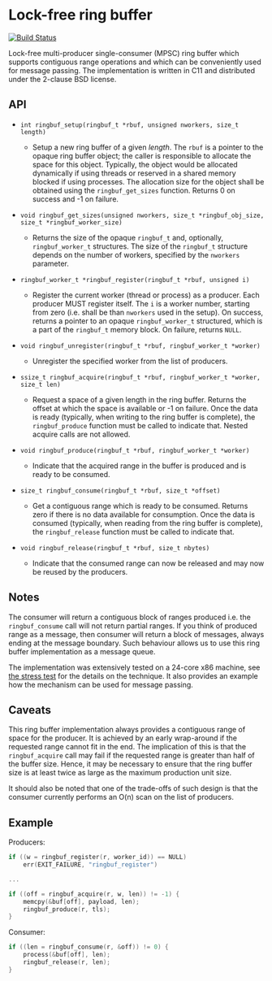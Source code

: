 # Lock-free ring buffer

[![Build Status](https://travis-ci.org/rmind/ringbuf.svg?branch=master)](https://travis-ci.org/rmind/ringbuf)

Lock-free multi-producer single-consumer (MPSC) ring buffer which supports
contiguous range operations and which can be conveniently used for message
passing.  The implementation is written in C11 and distributed under the
2-clause BSD license.

## API

* `int ringbuf_setup(ringbuf_t *rbuf, unsigned nworkers, size_t length)`
  * Setup a new ring buffer of a given _length_.  The `rbuf` is a pointer
  to the opaque ring buffer object; the caller is responsible to allocate
  the space for this object.  Typically, the object would be allocated
  dynamically if using threads or reserved in a shared memory blocked if
  using processes.  The allocation size for the object shall be obtained
  using the `ringbuf_get_sizes` function.  Returns 0 on success and -1
  on failure.

* `void ringbuf_get_sizes(unsigned nworkers, size_t *ringbuf_obj_size, size_t *ringbuf_worker_size)`
  * Returns the size of the opaque `ringbuf_t` and, optionally, `ringbuf_worker_t` structures.
  The size of the `ringbuf_t` structure depends on the number of workers,
  specified by the `nworkers` parameter.

* `ringbuf_worker_t *ringbuf_register(ringbuf_t *rbuf, unsigned i)`
  * Register the current worker (thread or process) as a producer.  Each
  producer MUST register itself.  The `i` is a worker number, starting
  from zero (i.e. shall be than `nworkers` used in the setup).  On success,
  returns a pointer to an opaque `ringbuf_worker_t` structured, which is
  a part of the `ringbuf_t` memory block.  On failure, returns `NULL`.

* `void ringbuf_unregister(ringbuf_t *rbuf, ringbuf_worker_t *worker)`
  * Unregister the specified worker from the list of producers.

* `ssize_t ringbuf_acquire(ringbuf_t *rbuf, ringbuf_worker_t *worker, size_t len)`
  * Request a space of a given length in the ring buffer.  Returns the
  offset at which the space is available or -1 on failure.  Once the data
  is ready (typically, when writing to the ring buffer is complete), the
  `ringbuf_produce` function must be called to indicate that.  Nested
  acquire calls are not allowed.

* `void ringbuf_produce(ringbuf_t *rbuf, ringbuf_worker_t *worker)`
  * Indicate that the acquired range in the buffer is produced and is ready
  to be consumed.

* `size_t ringbuf_consume(ringbuf_t *rbuf, size_t *offset)`
  * Get a contiguous range which is ready to be consumed.  Returns zero
  if there is no data available for consumption.  Once the data is
  consumed (typically, when reading from the ring buffer is complete),
  the `ringbuf_release` function must be called to indicate that.

* `void ringbuf_release(ringbuf_t *rbuf, size_t nbytes)`
  * Indicate that the consumed range can now be released and may now be
  reused by the producers.

## Notes

The consumer will return a contiguous block of ranges produced i.e. the
`ringbuf_consume` call will not return partial ranges.  If you think of
produced range as a message, then consumer will return a block of messages,
always ending at the message boundary.  Such behaviour allows us to use
this ring buffer implementation as a message queue.

The implementation was extensively tested on a 24-core x86 machine,
see [the stress test](src/t_stress.c) for the details on the technique.
It also provides an example how the mechanism can be used for message
passing.

## Caveats

This ring buffer implementation always provides a contiguous range of
space for the producer.  It is achieved by an early wrap-around if the
requested range cannot fit in the end.  The implication of this is that
the `ringbuf_acquire` call may fail if the requested range is greater
than half of the buffer size.  Hence, it may be necessary to ensure that
the ring buffer size is at least twice as large as the maximum production
unit size.

It should also be noted that one of the trade-offs of such design is that
the consumer currently performs an O(n) scan on the list of producers.

## Example

Producers:
```c
if ((w = ringbuf_register(r, worker_id)) == NULL)
	err(EXIT_FAILURE, "ringbuf_register")

...

if ((off = ringbuf_acquire(r, w, len)) != -1) {
	memcpy(&buf[off], payload, len);
	ringbuf_produce(r, tls);
}
```

Consumer:
```c
if ((len = ringbuf_consume(r, &off)) != 0) {
	process(&buf[off], len);
	ringbuf_release(r, len);
}
```
